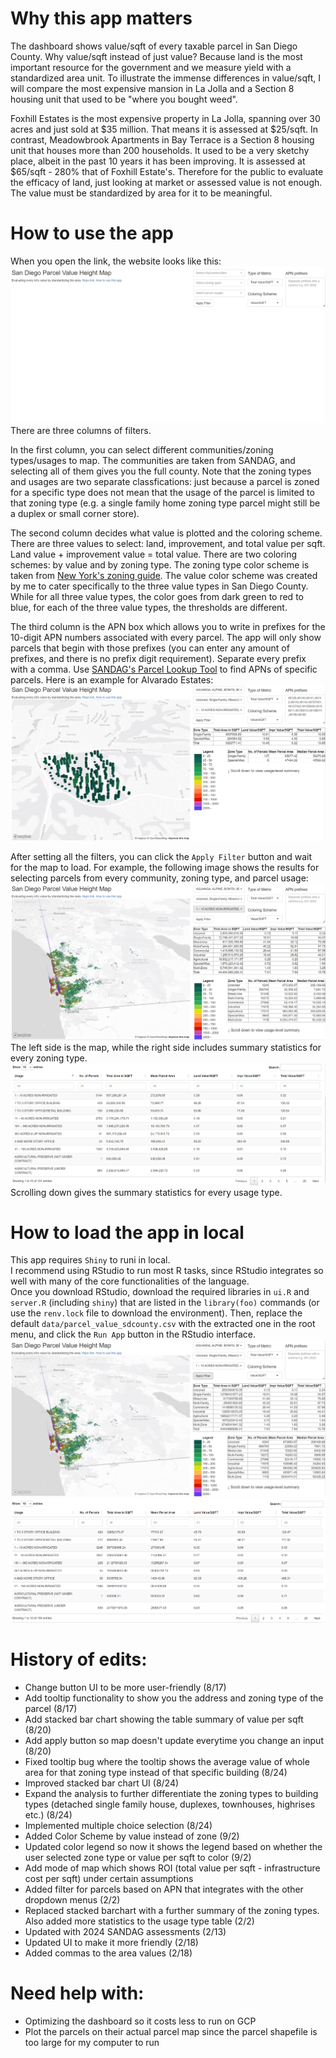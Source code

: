 # Why this app matters
The dashboard shows value/sqft of every taxable parcel in San Diego County. Why value/sqft instead of just value? Because land is the most important resource for the government and we measure yield with a standardized area unit. To illustrate the immense differences in value/sqft, I will compare the most expensive mansion in La Jolla and a Section 8 housing unit that used to be "where you bought weed".

Foxhill Estates is the most expensive property in La Jolla, spanning over 30 acres and just sold at $35 million. That means it is assessed at $25/sqft. In contrast, Meadowbrook Apartments in Bay Terrace is a Section 8 housing unit that houses more than 200 households. It used to be a very sketchy place, albeit in the past 10 years it has been improving. It is assessed at $65/sqft - 280% that of Foxhill Estate's. Therefore for the public to evaluate the efficacy of land, just looking at market or assessed value is not enough. The value must be standardized by area for it to be meaningful.

# How to use the app
When you open the link, the website looks like this:
![](https://raw.githubusercontent.com/bmhking/Parcel_value_app/main/tutorial/tutorial_1.png)
There are three columns of filters.

In the first column, you can select different communities/zoning types/usages to map. The communities are taken from SANDAG, and selecting all of them gives you the full county. Note that the zoning types and usages are two separate classfications: just because a parcel is zoned for a specific type does not mean that the usage of the parcel is limited to that zoning type (e.g. a single family home zoning type parcel might still be a duplex or small corner store).

The second column decides what value is plotted and the coloring scheme. There are three values to select: land, improvement, and total value per sqft. Land value + improvement value = total value. There are two coloring schemes: by value and by zoning type. The zoning type color scheme is taken from [New York's zoning guide](https://www.nyc.gov/assets/planning/download/pdf/applicants/applicant-portal/area_map_standard.pdf). The value color scheme was created by me to cater specifically to the three value types in San Diego County. While for all three value types, the color goes from dark green to red to blue, for each of the three value types, the thresholds are different.

The third column is the APN box which allows you to write in prefixes for the 10-digit APN numbers associated with every parcel. The app will only show parcels that begin with those prefixes (you can enter any amount of prefixes, and there is no prefix digit requirement). Separate every prefix with a comma. Use [SANDAG's Parcel Lookup Tool](https://sdgis.sandag.org/) to find APNs of specific parcels. Here is an example for Alvarado Estates:
![](https://raw.githubusercontent.com/bmhking/Parcel_value_app/main/example_alvaradoestates.png)

After setting all the filters, you can click the `Apply Filter` button and wait for the map to load. For example, the following image shows the results for selecting parcels from every community, zoning type, and parcel usage:
![](https://raw.githubusercontent.com/bmhking/Parcel_value_app/main/tutorial/tutorial_2.png)
The left side is the map, while the right side includes summary statistics for every zoning type.
![](https://raw.githubusercontent.com/bmhking/Parcel_value_app/main/tutorial/tutorial_3.png)
Scrolling down gives the summary statistics for every usage type.

# How to load the app in local
This app requires `Shiny` to runi in local.  
I recommend using RStudio to run most R tasks, since RStudio integrates so well with many of the core functionalities of the language.  
Once you download RStudio, download the required libraries in `ui.R` and `server.R` (including `shiny`) that are listed in the `library(foo)` commands (or use the `renv.lock` file to download the environment). Then, replace the default `data/parcel_value_sdcounty.csv` with the extracted one in the root menu, and click the `Run App` button in the RStudio interface. 
![](https://raw.githubusercontent.com/bmhking/Parcel_value_app/main/example.png)
![](https://raw.githubusercontent.com/bmhking/Parcel_value_app/main/example2.png)

# History of edits:
- Change button UI to be more user-friendly (8/17)
- Add tooltip functionality to show you the address and zoning type of the parcel (8/17)
- Add stacked bar chart showing the table summary of value per sqft (8/20)
- Add apply button so map doesn't update everytime you change an input (8/20)
- Fixed tooltip bug where the tooltip shows the average value of whole area for that zoning type instead of that specific building (8/24)
- Improved stacked bar chart UI (8/24)
- Expand the analysis to further differentiate the zoning types to building types (detached single family house, duplexes, townhouses, highrises etc.) (8/24)
- Implemented multiple choice selection (8/24)
- Added Color Scheme by value instead of zone (9/2)
- Updated color legend so now it shows the legend based on whether the user selected zone type or value per sqft to color (9/2)
- Add mode of map which shows ROI (total value per sqft - infrastructure cost per sqft) under certain assumptions
- Added filter for parcels based on APN that integrates with the other dropdown menus (2/2)
- Replaced stacked barchart with a further summary of the zoning types. Also added more statistics to the usage type table (2/2)
- Updated with 2024 SANDAG assessments (2/13)
- Updated UI to make it more friendly (2/18)
- Added commas to the area values (2/18)

# Need help with:
- Optimizing the dashboard so it costs less to run on GCP
- Plot the parcels on their actual parcel map since the parcel shapefile is too large for my computer to run
